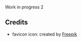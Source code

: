 Work in progress 2
## Credits
- favicon icon: created by [Freepik](https://www.flaticon.com/free-icons/cow)
